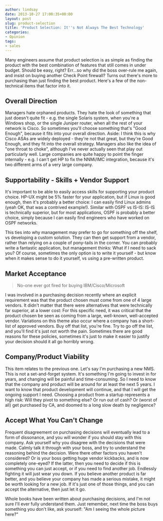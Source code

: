 ```yaml
---
author: lindsay
date: 2013-10-27 17:00:35+00:00
layout: post
slug: product-selection
title: 'Product Selection: It''s Not Always The Best Technology'
categories:
- Opinion
tags:
- sales
---
```


Many engineers assume that product selection is as simple as finding the product with the best combination of features that still comes in under budget. Should be easy, right? Err...so why did the boss over-rule me again, and insist on buying another Check Point firewall? Turns out there's more to purchasing than just finding the best product. Here's a few of the non-technical items that factor into it.

## Overall Direction

Managers hate orphaned products. They hate the look of something that just doesn't quite fit - e.g. the single Solaris system, when you're a Windows shop, or the single Juniper router, when all the rest of your network is Cisco. So sometimes you'll choose something that's "Good Enough", because it fits into your overall direction. Aside: I think this is why Cisco ASAs are widely deployed - they're not that great, but they're Good Enough, and they fit into the overall strategy. Managers also like the idea of "one throat to choke", although I've never actually seen that play out particularly well. Large companies are quite happy to point the finger internally - e.g. I can't get HP to fix the NNMi/IMC integration, because it's two different arms of a very large company.

## Supportability - Skills + Vendor Support

It's important to be able to easily access skills for supporting your product choice. HP-UX might be 5% faster for your application, but if Linux is good enough, then it's probably a better choice: I can easily find Linux admins (yeah OK, that was a contrived example!). Similar with OSPF vs IS-IS: IS-IS is technically superior, but for most applications, OSPF is probably a better choice, simply because I can easily find engineers who have worked on OSPF networks.

This ties into why management may prefer to go for something off the shelf, vs developing a custom solution. They can then get support from a vendor, rather than relying on a couple of pony-tails in the corner. You can probably write a fantastic application, but management thinks: What if I need to sack you? Of course, sometimes the only option is to write it yourself - but know when it makes sense to do it yourself, vs using a pre-written product.

## Market Acceptance

> No-one ever got fired for buying IBM/Cisco/Microsoft

I was involved in a purchasing decision recently where an explicit requirement was that the product chosen must come from one of 4 large vendors. It didn't matter that there were alternatives that were technically far superior, at a lower cost: For this specific need, it was critical that the product chosen be seen as coming from a large, well-known, well-accepted vendor. Variations on this theme also occur where a company has a short-list of approved vendors. Buy off that list, you're fine. Try to go off the list, and you'll find it's just not worth the pain. Sometimes there are good reasons for these policies, sometimes it's just to make it easier to justify your decision should it all go horribly wrong.

## Company/Product Viability

This item relates to the previous one. Let's say I'm purchasing a new NMS. This is not a set-and-forget system. It's something I'm going to invest in for years, and changing will be painful and time-consuming. So I need to know that the company and product will be around for at least the next 5 years. I want to know that product development will continue, and that I will get the ongoing support I need. Choosing a product from a startup represents a high risk: Will they pivot to something else? Or run out of cash? Or (worst of all) get purchased by CA, and doomed to a long slow death by negligence?

## Accept What You Can't Change

Frequent disagreement on purchasing decisions will eventually lead to a form of dissonance, and you will wonder if you should stay with this company. Ask yourself why you disagree with the decisions that were made. Calmly talk it through with your boss, and try to understand the reasoning behind the decision. Were there other factors you haven't considered? Or is your boss getting huge vendor kickbacks, and is now completely one-eyed? If the latter, then you need to decide if this is something you can just accept, or if you need to find another job. Endlessly fighting it will just wear you down. If you believe another product is far better, and you believe your company has made a serious mistake, it might be worth looking for a new job. If it's just one of those things, and you can accept the alternative, then just let it go.

Whole books have been written about purchasing decisions, and I'm not sure I'll ever fully understand them. Just remember, next time the boss buys something you don't like, ask yourself: "Am I seeing the whole picture here?"
